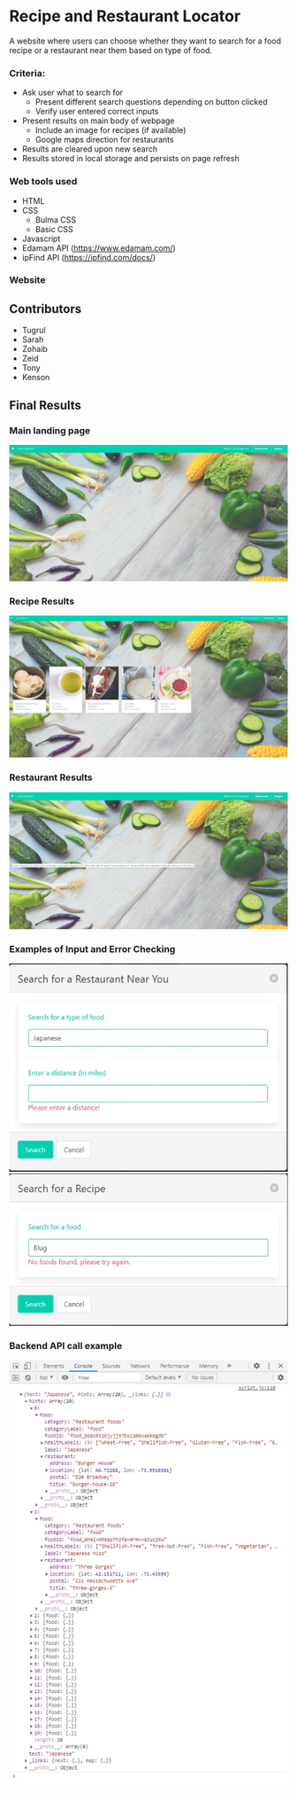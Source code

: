 # Recipe and Restaurant Locator
A website where users can choose whether they want to search for a food recipe or a restaurant near them based on type of food.

### Criteria:
* Ask user what to search for
  *  Present different search questions depending on button clicked
  *  Verify user entered correct inputs
* Present results on main body of webpage
  * Include an image for recipes (if available)
  * Google maps direction for restaurants
* Results are cleared upon new search
* Results stored in local storage and persists on page refresh

### Web tools used
* HTML
* CSS
  *  Bulma CSS
  *  Basic CSS
* Javascript
* Edamam API (https://www.edamam.com/)
* ipFind API (https://ipfind.com/docs/)

### Website

## Contributors
* Tugrul
* Sarah
* Zohaib
* Zeid
* Tony
* Kenson

## Final Results

### Main landing page
<img src="./assets/images/MainPage.jpg" alt="Main landing page" />

### Recipe Results
<img src="./assets/images/RecipeSearch.jpg" alt="Recipe results page" />

### Restaurant Results
<img src="./assets/images/RestaurantSearch.jpg" alt="Restaurant results page" />

### Examples of Input and Error Checking
<img src="./assets/images/DistanceError.jpg" alt="User did not enter a distance" />

<img src="./assets/images/FoodTypeError.jpg" alt="Food type not found" />

### Backend API call example
<img src="./assets/images/EdamamAPICall.jpg" alt="Example of API function being used" />